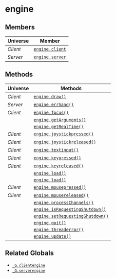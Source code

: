 engine
======

Members
-------

| Universe  | Member                               |
| --------- | ------------------------------------ |
| *Client*  | [`engine.client`](api/engine.client) |
| *Server*  | [`engine.server`](api/engine.server) |

Methods
-------

| Universe  | Methods                                                              |
| --------- | -------------------------------------------------------------------- |
| *Client*  | [`engine.draw()`](api/engine.draw)                                   |
| *Server*  | [`engine.errhand()`](api/engine.errhand)                             |
| *Client*  | [`engine.focus()`](api/engine.focus)                                 |
|           | [`engine.getArguments()`](api/engine.getArguments)                   |
|           | [`engine.getRealTime()`](api/engine.getRealTime)                     |
| *Client*  | [`engine.joystickpressed()`](api/engine.joystickpressed)             |
| *Client*  | [`engine.joystickreleased()`](api/engine.joystickreleased)           |
| *Client*  | [`engine.textinput()`](api/engine.textinput)                         |
| *Client*  | [`engine.keypressed()`](api/engine.keypressed)                       |
| *Client*  | [`engine.keyreleased()`](api/engine.keyreleased)                     |
|           | [`engine.load()`](api/engine.load)                                   |
|           | [`engine.load()`](api/engine.load)                                   |
| *Client*  | [`engine.mousepressed()`](api/engine.mousepressed)                   |
| *Client*  | [`engine.mousereleased()`](api/engine.mousereleased)                 |
|           | [`engine.processChannels()`](api/engine.processChannels)             |
|           | [`engine.isRequestingShutdown()`](api/engine.isRequestingShutdown)   |
|           | [`engine.setRequestingShutdown()`](api/engine.setRequestingShutdown) |
|           | [`engine.quit()`](api/engine.quit)                                   |
|           | [`engine.threaderror()`](api/engine.threaderror)                     |
|           | [`engine.update()`](api/engine.update)                               |

Related Globals
---------------

* [`_G.clientengine`](api/_G.clientengine)
* [`_G.serverengine`](api/_G.serverengine)
